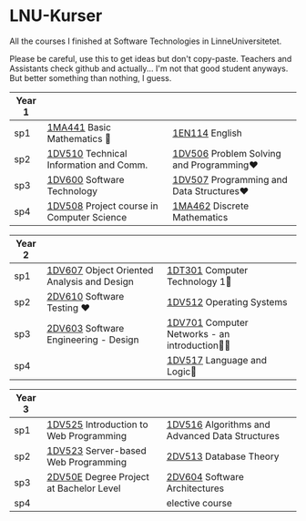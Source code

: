 # LNU-Kurser
All the courses I finished at Software Technologies in LinneUniversitetet. 

Please be careful, use this to get ideas but don't copy-paste. Teachers and Assistants check github and actually... I'm not that good student anyways. But better something than nothing, I guess. 


| Year 1        | | | 
| ------------- |-------------|----|
|sp1|[1MA441](https://github.com/LenaTevar/LNU-Kurser/blob/master/Kurser/NotFinished.md) Basic Mathematics :anger:|[1EN114](https://github.com/LenaTevar/LNU-Kurser/blob/master/Kurser/1EN114.md) English|
|sp2|[1DV510](https://github.com/LenaTevar/LNU-Kurser/tree/master/Kurser/1DV510) Technical Information and Comm.|[1DV506](https://github.com/LenaTevar/LNU-Kurser/tree/master/Kurser/1DV506) Problem Solving and Programming:heart:|
|sp3|[1DV600](https://github.com/LenaTevar/LNU-Kurser/tree/master/Kurser/1DV600) Software Technology|[1DV507](https://github.com/LenaTevar/LNU-Kurser/tree/master/Kurser/1DV507) Programming and Data Structures:heart:|
|sp4|[1DV508](https://github.com/LenaTevar/LNU-Kurser/blob/master/Kurser/NotFinished.md) Project course in Computer Science|[1MA462](https://github.com/LenaTevar/LNU-Kurser/tree/master/Kurser/1MA462) Discrete Mathematics

|Year 2	| | | 
| ------------- |-------------|----|
|sp1|[1DV607](https://github.com/LenaTevar/LNU-Kurser/blob/master/Kurser/NotFinished.md) Object Oriented Analysis and Design|[1DT301](https://github.com/LenaTevar/LNU-Kurser/tree/master/Kurser/1DT301)  Computer Technology 1:anger:|
|sp2|	[2DV610](https://github.com/LenaTevar/LNU-Kurser/tree/master/Kurser/2DV610) Software Testing :heart:	|[1DV512](https://github.com/LenaTevar/LNU-Kurser/blob/master/Kurser/NotFinished.md) Operating Systems|
|sp3|	[2DV603](https://github.com/LenaTevar/LNU-Kurser/blob/master/Kurser/NotFinished.md) Software Engineering - Design	|[1DV701]() Computer Networks - an introduction:anger::anger:|
|sp4|	|[1DV517](https://github.com/LenaTevar/LNU-Kurser/tree/master/Kurser/1DV517) Language and Logic:anger:|


|Year 3|	 | | 
| ------------- |-------------|----|
|sp1|	[1DV525](https://github.com/LenaTevar/LNU-Kurser/blob/master/Kurser/NotFinished.md) Introduction to Web Programming	|[1DV516](https://github.com/LenaTevar/LNU-Kurser/blob/master/Kurser/NotFinished.md) Algorithms and Advanced Data Structures|
|sp2|	[1DV523](https://github.com/LenaTevar/LNU-Kurser/blob/master/Kurser/NotFinished.md) Server-based Web Programming	|[2DV513](https://github.com/LenaTevar/LNU-Kurser/blob/master/Kurser/NotFinished.md) Database Theory|
|sp3|	[2DV50E](https://github.com/LenaTevar/LNU-Kurser/blob/master/Kurser/NotFinished.md) Degree Project at Bachelor Level	| [2DV604](https://github.com/LenaTevar/LNU-Kurser/blob/master/Kurser/NotFinished.md) Software Architectures
|sp4|	| elective course|
